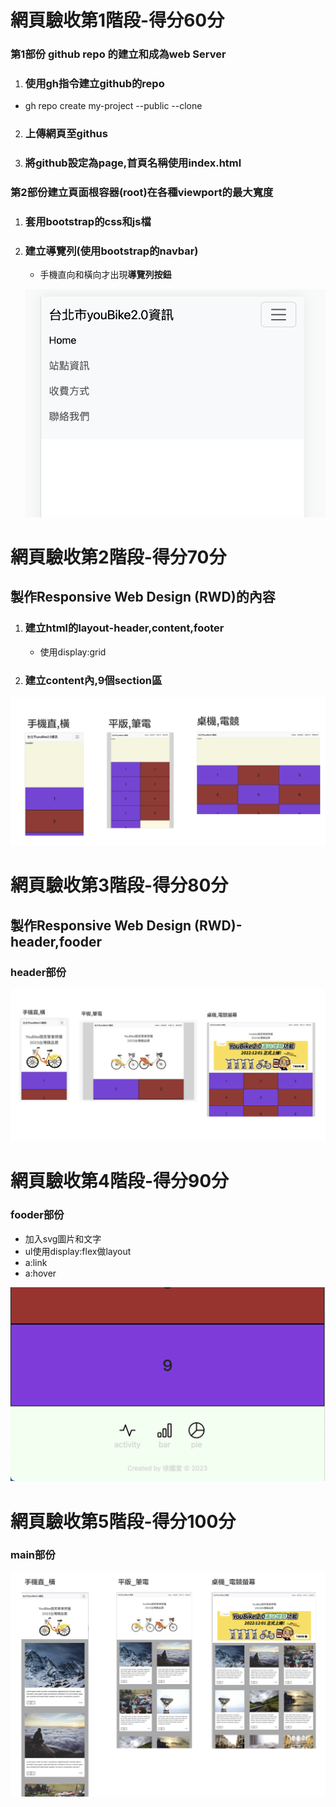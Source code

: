 # 網頁驗收第1階段-得分60分
### 第1部份 github repo 的建立和成為web Server

1. ### 使用gh指令建立github的repo
  - gh repo create my-project --public --clone
  
2. ### 上傳網頁至githus

3. ### 將github設定為page,首頁名稱使用index.html

### 第2部份建立頁面根容器(root)在各種viewport的最大寬度

1. ### 套用bootstrap的css和js檔
   
2. ### 建立導覽列(使用bootstrap的navbar)
   
    - 手機直向和橫向才出現**導覽列按鈕**
  
   ![](images/pic1.png)

# 網頁驗收第2階段-得分70分
## 製作Responsive Web Design (RWD)的內容

1. ### 建立html的layout-header,content,footer
    - 使用display:grid
  
2. ### 建立content內,9個section區
   
![](images/pic2.png)

# 網頁驗收第3階段-得分80分
## 製作Responsive Web Design (RWD)-header,fooder

### header部份
![](images/pic3.png)

# 網頁驗收第4階段-得分90分
### fooder部份
- 加入svg圖片和文字
- ul使用display:flex做layout
- a:link
- a:hover
  
![](images/pic4.png)

# 網頁驗收第5階段-得分100分
### main部份

![](images/pic5.png)





